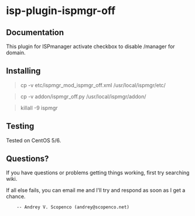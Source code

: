 isp-plugin-ispmgr-off
=====================

Documentation
--------
This plugin for ISPmanager activate checkbox to disable /manager for domain.

Installing
----------
> cp -v etc/ispmgr_mod_ispmgr_off.xml /usr/local/ispmgr/etc/

> cp -v addon/ispmgr_off.py /usr/local/ispmgr/addon/

> killall -9 ispmgr

Testing
----------
Tested on CentOS 5/6.

Questions?
----------
If you have questions or problems getting things
working, first try searching wiki.

If all else fails, you can email me and I'll try and respond as
soon as I get a chance.

        -- Andrey V. Scopenco (andrey@scopenco.net)     
